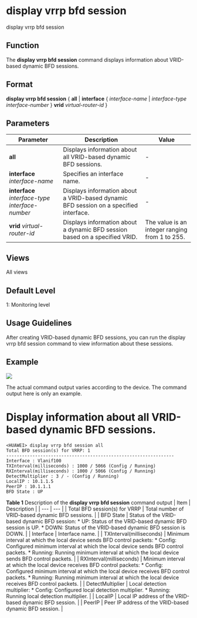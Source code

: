 display vrrp bfd session
========================

display vrrp bfd session

Function
--------



The **display vrrp bfd session** command displays information about VRID-based dynamic BFD sessions.




Format
------

**display vrrp bfd session** { **all** | **interface** { *interface-name* | *interface-type* *interface-number* } **vrid** *virtual-router-id* }


Parameters
----------

| Parameter | Description | Value |
| --- | --- | --- |
| **all** | Displays information about all VRID-based dynamic BFD sessions. | - |
| **interface** *interface-name* | Specifies an interface name. | - |
| **interface** *interface-type* *interface-number* | Displays information about a VRID-based dynamic BFD session on a specified interface. | - |
| **vrid** *virtual-router-id* | Displays information about a dynamic BFD session based on a specified VRID. | The value is an integer ranging from 1 to 255. |



Views
-----

All views


Default Level
-------------

1: Monitoring level


Usage Guidelines
----------------

After creating VRID-based dynamic BFD sessions, you can run the display vrrp bfd session command to view information about these sessions.


Example
-------

![](../public_sys-resources/note_3.0-en-us.png) 

The actual command output varies according to the device. The command output here is only an example.


# Display information about all VRID-based dynamic BFD sessions.
```
<HUAWEI> display vrrp bfd session all
Total BFD session(s) for VRRP: 1
----------------------------------------------------------------
Interface : Vlanif100
TXInterval(milliseconds) : 1000 / 5066 (Config / Running)
RXInterval(milliseconds) : 1000 / 5066 (Config / Running)
DetectMultiplier : 3 / - (Config / Running)
LocalIP : 10.1.1.5
PeerIP : 10.1.1.1
BFD State : UP

```

**Table 1** Description of the **display vrrp bfd session** command output
| Item | Description |
| --- | --- |
| Total BFD session(s) for VRRP | Total number of VRID-based dynamic BFD sessions. |
| BFD State | Status of the VRID-based dynamic BFD session:   * UP: Status of the VRID-based dynamic BFD session is UP. * DOWN: Status of the VRID-based dynamic BFD session is DOWN. |
| Interface | Interface name. |
| TXInterval(milliseconds) | Minimum interval at which the local device sends BFD control packets:   * Config: Configured minimum interval at which the local device sends BFD control packets. * Running: Running minimum interval at which the local device sends BFD control packets. |
| RXInterval(milliseconds) | Minimum interval at which the local device receives BFD control packets:   * Config: Configured minimum interval at which the local device receives BFD control packets. * Running: Running minimum interval at which the local device receives BFD control packets. |
| DetectMultiplier | Local detection multiplier:   * Config: Configured local detection multiplier. * Running: Running local detection multiplier. |
| LocalIP | Local IP address of the VRID-based dynamic BFD session. |
| PeerIP | Peer IP address of the VRID-based dynamic BFD session. |